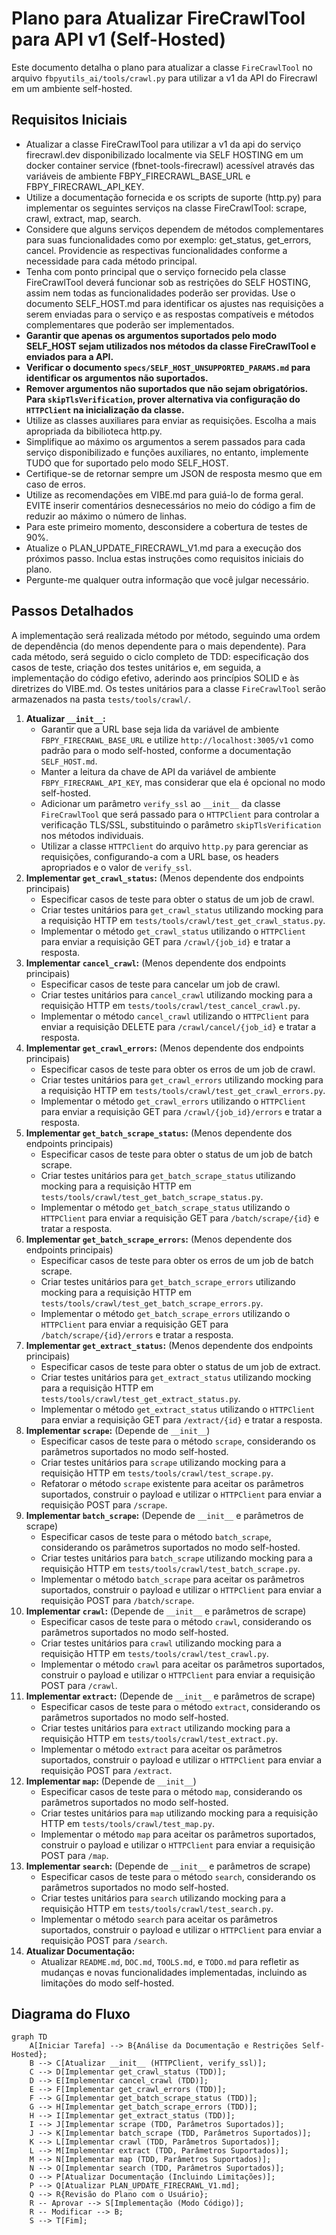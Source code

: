 # Plano para Atualizar FireCrawlTool para API v1 (Self-Hosted)

Este documento detalha o plano para atualizar a classe `FireCrawlTool` no arquivo `fbpyutils_ai/tools/crawl.py` para utilizar a v1 da API do Firecrawl em um ambiente self-hosted.

## Requisitos Iniciais

*   Atualizar a classe FireCrawlTool para utilizar a v1 da api do serviço firecrawl.dev disponibilizado localmente via SELF HOSTING em um docker container service (fbnet-tools-firecrawl) acessível através das variáveis de ambiente FBPY_FIRECRAWL_BASE_URL e FBPY_FIRECRAWL_API_KEY.
*   Utilize a documentação fornecida e os scripts de suporte (http.py) para implementar os seguintes serviços na classe FireCrawlTool: scrape, crawl, extract, map, search.
*   Considere que alguns serviços dependem de métodos complementares para suas funcionalidades como por exemplo: get_status, get_errors, cancel. Providencie as respectivas funcionalidades conforme a necessidade para cada método principal.
*   Tenha com ponto principal que o serviço fornecido pela classe FireCrawlTool deverá funcionar sob as restrições do SELF HOSTING, assim nem todas as funcionalidades poderão ser providas. Use o documento SELF_HOST.md para identificar os ajustes nas requisições a serem enviadas para o serviço e as respostas compatíveis e métodos complementares que poderão ser implementados.
*   **Garantir que apenas os argumentos suportados pelo modo SELF_HOST sejam utilizados nos métodos da classe FireCrawlTool e enviados para a API.**
*   **Verificar o documento `specs/SELF_HOST_UNSUPPORTED_PARAMS.md` para identificar os argumentos não suportados.**
*   **Remover argumentos não suportados que não sejam obrigatórios. Para `skipTlsVerification`, prover alternativa via configuração do `HTTPClient` na inicialização da classe.**
*   Utilize as classes auxiliares para enviar as requisições. Escolha a mais apropriada da bibilioteca http.py.
*   Simplifique ao máximo os argumentos a serem passados para cada serviço disponibilizado e funções auxiliares, no entanto, implemente TUDO que for suportado pelo modo SELF_HOST.
*   Certifique-se de retornar sempre um JSON de resposta mesmo que em caso de erros.
*   Utilize as recomendações em VIBE.md para guiá-lo de forma geral. EVITE inserir comentários desnecessários no meio do código a fim de reduzir ao máximo o número de linhas.
*   Para este primeiro momento, desconsidere a cobertura de testes de 90%.
*   Atualize o PLAN_UPDATE_FIRECRAWL_V1.md para a execução dos próximos passo. Inclua estas instruções como requisitos iniciais do plano.
*   Pergunte-me qualquer outra informação que você julgar necessário.

## Passos Detalhados

A implementação será realizada método por método, seguindo uma ordem de dependência (do menos dependente para o mais dependente). Para cada método, será seguido o ciclo completo de TDD: especificação dos casos de teste, criação dos testes unitários e, em seguida, a implementação do código efetivo, aderindo aos princípios SOLID e às diretrizes do VIBE.md. Os testes unitários para a classe `FireCrawlTool` serão armazenados na pasta `tests/tools/crawl/`.

1.  **Atualizar `__init__`:**
    *   Garantir que a URL base seja lida da variável de ambiente `FBPY_FIRECRAWL_BASE_URL` e utilize `http://localhost:3005/v1` como padrão para o modo self-hosted, conforme a documentação `SELF_HOST.md`.
    *   Manter a leitura da chave de API da variável de ambiente `FBPY_FIRECRAWL_API_KEY`, mas considerar que ela é opcional no modo self-hosted.
    *   Adicionar um parâmetro `verify_ssl` ao `__init__` da classe `FireCrawlTool` que será passado para o `HTTPClient` para controlar a verificação TLS/SSL, substituindo o parâmetro `skipTlsVerification` nos métodos individuais.
    *   Utilizar a classe `HTTPClient` do arquivo `http.py` para gerenciar as requisições, configurando-a com a URL base, os headers apropriados e o valor de `verify_ssl`.
2.  **Implementar `get_crawl_status`:** (Menos dependente dos endpoints principais)
    *   Especificar casos de teste para obter o status de um job de crawl.
    *   Criar testes unitários para `get_crawl_status` utilizando mocking para a requisição HTTP em `tests/tools/crawl/test_get_crawl_status.py`.
    *   Implementar o método `get_crawl_status` utilizando o `HTTPClient` para enviar a requisição GET para `/crawl/{job_id}` e tratar a resposta.
3.  **Implementar `cancel_crawl`:** (Menos dependente dos endpoints principais)
    *   Especificar casos de teste para cancelar um job de crawl.
    *   Criar testes unitários para `cancel_crawl` utilizando mocking para a requisição HTTP em `tests/tools/crawl/test_cancel_crawl.py`.
    *   Implementar o método `cancel_crawl` utilizando o `HTTPClient` para enviar a requisição DELETE para `/crawl/cancel/{job_id}` e tratar a resposta.
4.  **Implementar `get_crawl_errors`:** (Menos dependente dos endpoints principais)
    *   Especificar casos de teste para obter os erros de um job de crawl.
    *   Criar testes unitários para `get_crawl_errors` utilizando mocking para a requisição HTTP em `tests/tools/crawl/test_get_crawl_errors.py`.
    *   Implementar o método `get_crawl_errors` utilizando o `HTTPClient` para enviar a requisição GET para `/crawl/{job_id}/errors` e tratar a resposta.
5.  **Implementar `get_batch_scrape_status`:** (Menos dependente dos endpoints principais)
    *   Especificar casos de teste para obter o status de um job de batch scrape.
    *   Criar testes unitários para `get_batch_scrape_status` utilizando mocking para a requisição HTTP em `tests/tools/crawl/test_get_batch_scrape_status.py`.
    *   Implementar o método `get_batch_scrape_status` utilizando o `HTTPClient` para enviar a requisição GET para `/batch/scrape/{id}` e tratar a resposta.
6.  **Implementar `get_batch_scrape_errors`:** (Menos dependente dos endpoints principais)
    *   Especificar casos de teste para obter os erros de um job de batch scrape.
    *   Criar testes unitários para `get_batch_scrape_errors` utilizando mocking para a requisição HTTP em `tests/tools/crawl/test_get_batch_scrape_errors.py`.
    *   Implementar o método `get_batch_scrape_errors` utilizando o `HTTPClient` para enviar a requisição GET para `/batch/scrape/{id}/errors` e tratar a resposta.
7.  **Implementar `get_extract_status`:** (Menos dependente dos endpoints principais)
    *   Especificar casos de teste para obter o status de um job de extract.
    *   Criar testes unitários para `get_extract_status` utilizando mocking para a requisição HTTP em `tests/tools/crawl/test_get_extract_status.py`.
    *   Implementar o método `get_extract_status` utilizando o `HTTPClient` para enviar a requisição GET para `/extract/{id}` e tratar a resposta.
8.  **Implementar `scrape`:** (Depende de `__init__`)
    *   Especificar casos de teste para o método `scrape`, considerando os parâmetros suportados no modo self-hosted.
    *   Criar testes unitários para `scrape` utilizando mocking para a requisição HTTP em `tests/tools/crawl/test_scrape.py`.
    *   Refatorar o método `scrape` existente para aceitar os parâmetros suportados, construir o payload e utilizar o `HTTPClient` para enviar a requisição POST para `/scrape`.
9.  **Implementar `batch_scrape`:** (Depende de `__init__` e parâmetros de scrape)
    *   Especificar casos de teste para o método `batch_scrape`, considerando os parâmetros suportados no modo self-hosted.
    *   Criar testes unitários para `batch_scrape` utilizando mocking para a requisição HTTP em `tests/tools/crawl/test_batch_scrape.py`.
    *   Implementar o método `batch_scrape` para aceitar os parâmetros suportados, construir o payload e utilizar o `HTTPClient` para enviar a requisição POST para `/batch/scrape`.
10. **Implementar `crawl`:** (Depende de `__init__` e parâmetros de scrape)
    *   Especificar casos de teste para o método `crawl`, considerando os parâmetros suportados no modo self-hosted.
    *   Criar testes unitários para `crawl` utilizando mocking para a requisição HTTP em `tests/tools/crawl/test_crawl.py`.
    *   Implementar o método `crawl` para aceitar os parâmetros suportados, construir o payload e utilizar o `HTTPClient` para enviar a requisição POST para `/crawl`.
11. **Implementar `extract`:** (Depende de `__init__` e parâmetros de scrape)
    *   Especificar casos de teste para o método `extract`, considerando os parâmetros suportados no modo self-hosted.
    *   Criar testes unitários para `extract` utilizando mocking para a requisição HTTP em `tests/tools/crawl/test_extract.py`.
    *   Implementar o método `extract` para aceitar os parâmetros suportados, construir o payload e utilizar o `HTTPClient` para enviar a requisição POST para `/extract`.
12. **Implementar `map`:** (Depende de `__init__`)
    *   Especificar casos de teste para o método `map`, considerando os parâmetros suportados no modo self-hosted.
    *   Criar testes unitários para `map` utilizando mocking para a requisição HTTP em `tests/tools/crawl/test_map.py`.
    *   Implementar o método `map` para aceitar os parâmetros suportados, construir o payload e utilizar o `HTTPClient` para enviar a requisição POST para `/map`.
13. **Implementar `search`:** (Depende de `__init__` e parâmetros de scrape)
    *   Especificar casos de teste para o método `search`, considerando os parâmetros suportados no modo self-hosted.
    *   Criar testes unitários para `search` utilizando mocking para a requisição HTTP em `tests/tools/crawl/test_search.py`.
    *   Implementar o método `search` para aceitar os parâmetros suportados, construir o payload e utilizar o `HTTPClient` para enviar a requisição POST para `/search`.
14. **Atualizar Documentação:**
    *   Atualizar `README.md`, `DOC.md`, `TOOLS.md`, e `TODO.md` para refletir as mudanças e novas funcionalidades implementadas, incluindo as limitações do modo self-hosted.

## Diagrama do Fluxo

```mermaid
graph TD
    A[Iniciar Tarefa] --> B{Análise da Documentação e Restrições Self-Hosted};
    B --> C[Atualizar __init__ (HTTPClient, verify_ssl)];
    C --> D[Implementar get_crawl_status (TDD)];
    D --> E[Implementar cancel_crawl (TDD)];
    E --> F[Implementar get_crawl_errors (TDD)];
    F --> G[Implementar get_batch_scrape_status (TDD)];
    G --> H[Implementar get_batch_scrape_errors (TDD)];
    H --> I[Implementar get_extract_status (TDD)];
    I --> J[Implementar scrape (TDD, Parâmetros Suportados)];
    J --> K[Implementar batch_scrape (TDD, Parâmetros Suportados)];
    K --> L[Implementar crawl (TDD, Parâmetros Suportados)];
    L --> M[Implementar extract (TDD, Parâmetros Suportados)];
    M --> N[Implementar map (TDD, Parâmetros Suportados)];
    N --> O[Implementar search (TDD, Parâmetros Suportados)];
    O --> P[Atualizar Documentação (Incluindo Limitações)];
    P --> Q[Atualizar PLAN_UPDATE_FIRECRAWL_V1.md];
    Q --> R{Revisão do Plano com o Usuário};
    R -- Aprovar --> S[Implementação (Modo Código)];
    R -- Modificar --> B;
    S --> T[Fim];
